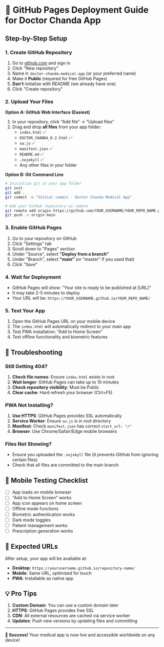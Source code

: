 # 🚀 GitHub Pages Deployment Guide for Doctor Chanda App

## Step-by-Step Setup

### 1. Create GitHub Repository
1. Go to [github.com](https://github.com) and sign in
2. Click "New repository"
3. Name it: `doctor-chanda-medical-app` (or your preferred name)
4. Make it **Public** (required for free GitHub Pages)
5. **Don't** initialize with README (we already have one)
6. Click "Create repository"

### 2. Upload Your Files
**Option A: GitHub Web Interface (Easiest)**
1. In your repository, click "Add file" → "Upload files"
2. Drag and drop **all files** from your app folder:
   - `index.html` ✅
   - `DOCTOR_CHANDA_0.2.html` ✅
   - `sw.js` ✅
   - `manifest.json` ✅
   - `README.md` ✅
   - `.nojekyll` ✅
   - Any other files in your folder

**Option B: Git Command Line**
```bash
# Initialize git in your app folder
git init
git add .
git commit -m "Initial commit - Doctor Chanda Medical App"

# Add your GitHub repository as remote
git remote add origin https://github.com/YOUR_USERNAME/YOUR_REPO_NAME.git
git push -u origin main
```

### 3. Enable GitHub Pages
1. Go to your repository on GitHub
2. Click "Settings" tab
3. Scroll down to "Pages" section
4. Under "Source", select **"Deploy from a branch"**
5. Under "Branch", select **"main"** (or "master" if you used that)
6. Click "Save"

### 4. Wait for Deployment
- GitHub Pages will show: "Your site is ready to be published at [URL]"
- It may take 2-5 minutes to deploy
- Your URL will be: `https://YOUR_USERNAME.github.io/YOUR_REPO_NAME/`

### 5. Test Your App
1. Open the GitHub Pages URL on your mobile device
2. The `index.html` will automatically redirect to your main app
3. Test PWA installation: "Add to Home Screen"
4. Test offline functionality and biometric features

## 🔧 Troubleshooting

### Still Getting 404?
1. **Check file names**: Ensure `index.html` exists in root
2. **Wait longer**: GitHub Pages can take up to 10 minutes
3. **Check repository visibility**: Must be Public
4. **Clear cache**: Hard refresh your browser (Ctrl+F5)

### PWA Not Installing?
1. **Use HTTPS**: GitHub Pages provides SSL automatically
2. **Service Worker**: Ensure `sw.js` is in root directory
3. **Manifest**: Check `manifest.json` has correct `start_url: "/"`
4. **Browser**: Use Chrome/Safari/Edge mobile browsers

### Files Not Showing?
- Ensure you uploaded the `.nojekyll` file (it prevents GitHub from ignoring certain files)
- Check that all files are committed to the main branch

## 📱 Mobile Testing Checklist

- [ ] App loads on mobile browser
- [ ] "Add to Home Screen" works
- [ ] App icon appears on home screen
- [ ] Offline mode functions
- [ ] Biometric authentication works
- [ ] Dark mode toggles
- [ ] Patient management works
- [ ] Prescription generation works

## 🎯 Expected URLs

After setup, your app will be available at:
- **Desktop**: `https://yourusername.github.io/repository-name/`
- **Mobile**: Same URL, optimized for touch
- **PWA**: Installable as native app

## 💡 Pro Tips

1. **Custom Domain**: You can use a custom domain later
2. **HTTPS**: GitHub Pages provides free SSL
3. **CDN**: All external resources are cached via service worker
4. **Updates**: Push new versions by updating files and committing

---

**🎉 Success!** Your medical app is now live and accessible worldwide on any device!